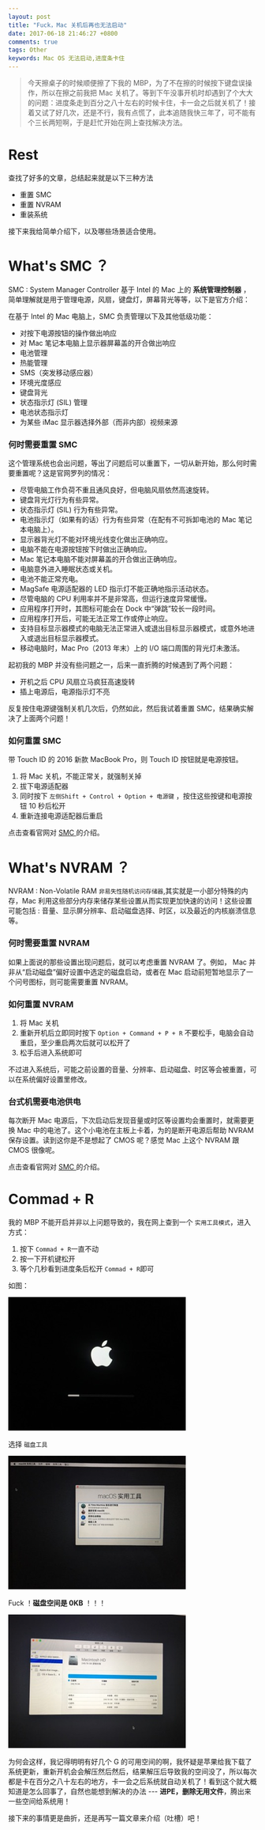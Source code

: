 ```yaml
---
layout: post
title: "Fuck，Mac 关机后再也无法启动"
date: 2017-06-18 21:46:27 +0800
comments: true
tags: Other
keywords: Mac OS 无法启动,进度条卡住
---
```


> 今天擦桌子的时候顺便擦了下我的 MBP，为了不在擦的时候按下键盘误操作，所以在擦之前我把 Mac 关机了。等到下午没事开机时却遇到了个大大的问题：进度条走到百分之八十左右的时候卡住，卡一会之后就关机了！接着又试了好几次，还是不行，我有点慌了，此本追随我快三年了，可不能有个三长两短啊，于是赶忙开始在网上查找解决方法。

# Rest

查找了好多的文章，总结起来就是以下三种方法

- 重置 SMC
- 重置 NVRAM
- 重装系统

接下来我给简单介绍下，以及哪些场景适合使用。

# What's SMC ？

SMC : System Manager Controller 基于 Intel 的 Mac 上的 **系统管理控制器** ，简单理解就是用于管理电源，风扇，键盘灯，屏幕背光等等，以下是官方介绍：

在基于 Intel 的 Mac 电脑上，SMC 负责管理以下及其他低级功能：

- 对按下电源按钮的操作做出响应
- 对 Mac 笔记本电脑上显示器屏幕盖的开合做出响应
- 电池管理
- 热能管理
- SMS（突发移动感应器）
- 环境光度感应
- 键盘背光
- 状态指示灯 (SIL) 管理
- 电池状态指示灯
- 为某些 iMac 显示器选择外部（而非内部）视频来源

### 何时需要重置 SMC

这个管理系统也会出问题，等出了问题后可以重置下，一切从新开始，那么何时需要重置呢？这是官网罗列的情况：

- 尽管电脑工作负荷不重且通风良好，但电脑风扇依然高速旋转。
- 键盘背光灯行为有些异常。
- 状态指示灯 (SIL) 行为有些异常。
- 电池指示灯（如果有的话）行为有些异常（在配有不可拆卸电池的 Mac 笔记本电脑上）。
- 显示器背光灯不能对环境光线变化做出正确响应。
- 电脑不能在电源按钮按下时做出正确响应。
- Mac 笔记本电脑不能对屏幕盖的开合做出正确响应。
- 电脑意外进入睡眠状态或关机。
- 电池不能正常充电。
- MagSafe 电源适配器的 LED 指示灯不能正确地指示活动状态。
- 尽管电脑的 CPU 利用率并不是非常高，但运行速度异常缓慢。
- 应用程序打开时，其图标可能会在 Dock 中“弹跳”较长一段时间。
- 应用程序打开后，可能无法正常工作或停止响应。
- 支持目标显示器模式的电脑无法正常进入或退出目标显示器模式，或意外地进入或退出目标显示器模式。
- 移动电脑时，Mac Pro（2013 年末）上的 I/O 端口周围的背光灯未激活。

起初我的 MBP 并没有些问题之一，后来一直折腾的时候遇到了两个问题：

- 开机之后 CPU 风扇立马疯狂高速旋转
- 插上电源后，电源指示灯不亮

反复按住电源键强制关机几次后，仍然如此，然后我试着重置 SMC，结果确实解决了上面两个问题！

### 如何重置 SMC

带 Touch ID 的 2016 新款 MacBook Pro，则 Touch ID 按钮就是电源按钮。

1. 将 Mac 关机，不能正常关，就强制关掉
2. 拔下电源适配器
3. 同时按下 `左侧Shift + Control + Option + 电源键` ，按住这些按键和电源按钮 10 秒后松开
4. 重新连接电源适配器后重启

点击查看官网对 [SMC ](https://support.apple.com/zh-cn/HT201295)的介绍。

# What's NVRAM ？

NVRAM : Non-Volatile RAM `非易失性随机访问存储器`,其实就是一小部分特殊的内存，Mac 利用这些部分内存来储存某些设置从而实现更加快速的访问！这些设置可能包括 : 音量、显示屏分辨率、启动磁盘选择、时区，以及最近的内核崩溃信息等。

### 何时需要重置 NVRAM

如果上面说的那些设置出现问题后，就可以考虑重置 NVRAM 了。例如， Mac 并非从“启动磁盘”偏好设置中选定的磁盘启动，或者在 Mac 启动前短暂地显示了一个问号图标，则可能需要重置 NVRAM。

### 如何重置 NVRAM

1. 将 Mac 关机
2. 重新开机后立即同时按下 `Option + Command + P + R` 不要松手，电脑会自动重启，至少重启两次后就可以松开了
3. 松手后进入系统即可

不过进入系统后，可能之前设置的音量、分辨率、启动磁盘、时区等会被重置，可以在系统偏好设置里修改。

### 台式机需要电池供电

每次断开 Mac 电源后，下次启动后发现音量或时区等设置均会重置时，就需要更换 Mac 中的电池了。这个小电池在主板上卡着，为的是断开电源后帮助 NVRAM 保存设置。读到这你是不是想起了 CMOS 呢？感觉 Mac 上这个 NVRAM 跟 CMOS 很像呢。

点击查看官网对 [SMC ](https://support.apple.com/zh-cn/HT204063)的介绍。

# Commad + R

我的 MBP 不能开启并非以上问题导致的，我在网上查到一个 `实用工具模式`，进入方式：

1. 按下 `Commad + R`一直不动
2. 按一下开机键松开
3. 等个几秒看到进度条后松开 `Commad + R`即可

如图：

![](/images/201706/1.JPG)

选择 `磁盘工具`

![](/images/201706/2.JPG)

Fuck ！**磁盘空间是 0KB** ！！！

![](/images/201706/3.JPG)

为何会这样，我记得明明有好几个 G 的可用空间的啊，我怀疑是苹果给我下载了系统更新，重新开机会会解压然后然后，结果解压后导致我的空间没了，所以每次都是卡在百分之八十左右的地方，卡一会之后系统就自动关机了！看到这个就大概知道是怎么回事了，自然也能想到解决的办法 --- **进PE，删除无用文件**，腾出来一些空间给系统用！

接下来的事情更是曲折，还是再写一篇文章来介绍（吐槽）吧！
